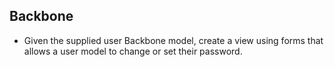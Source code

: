 ## Backbone
* Given the supplied user Backbone model, create a view using forms that allows a user model to change or set their password.
